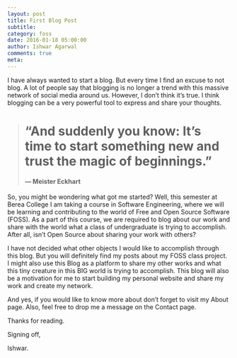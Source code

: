 ```yaml
---
layout: post
title: First Blog Post
subtitle: 
category: foss
date: 2016-01-18 05:00:00
author: Ishwar Agarwal
comments: true
meta: 
---
```


I have always wanted to start a blog. But every time I find an excuse to not blog. A lot of people say that blogging is no longer a trend with this massive network of social media around us. However, I don’t think it’s true. I think blogging can be a very powerful tool to express and share your thoughts.

> # “And suddenly you know: It’s time to start something new and trust the magic of beginnings.”
> 
> #### ― Meister Eckhart

So, you might be wondering what got me started? Well, this semester at Berea College I am taking a course in Software Engineering, where we will be learning and contributing to the world of Free and Open Source Software (FOSS). As a part of this course, we are required to blog about our work and share with the world what a class of undergraduate is trying to accomplish. After all, isn’t Open Source about sharing your work with others?

I have not decided what other objects I would like to accomplish through this blog. But you will definitely find my posts about my FOSS class project. I might also use this Blog as a platform to share my other works and what this tiny creature in this BIG world is trying to accomplish. This blog will also be a motivation for me to start building my personal website and share my work and create my network.

And yes, if you would like to know more about don’t forget to visit my About page. Also, feel free to drop me a message on the Contact page.

Thanks for reading.

Signing off,

Ishwar.